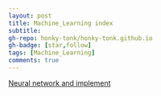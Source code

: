 ```yaml
---
layout: post
title: Machine_Learning index
subtitle: 
gh-repo: honky-tonk/honky-tonk.github.io
gh-badge: [star,follow]
tags: [Machine_Learning]
comments: true
---
```

<!-- [Prometheus Series 1 --- Installation](https://honky-tonk.github.io/2023-10-11-Prometheus-Series-1-Installation/)

[Prometheus Series 2 --- monitor your node!!!](https://honky-tonk.github.io/2023-10-12-Prometheus-Series-2-monitor-your-node/)

[Prometheus Series 3 --- prometheus federated](https://honky-tonk.github.io/2023-10-17-Prometheus-Series-3-prometheus-federated/) -->
[Neural network and implement](https://honky-tonk.github.io/2024-06-13-Neural-network-and-implement/) 
